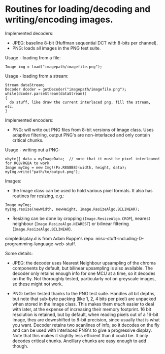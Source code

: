 # Routines for loading/decoding and writing/encoding images. 

Implemented decoders:
- JPEG: baseline 8-bit (Huffman sequential DCT with 8-bits per channel).
- PNG: loads all images in the PNG test suite. 

Usage - loading from a file:
```
Image img = load("imagepath/imagefile.png");
```

Usage - loading from a stream:
```
Stream dataStream;
Decoder dcoder = getDecoder("imagepath/imagefile.png");
while(dcoder.parseStream(dataStream))
{
  do stuff, like draw the current interlaced png, fill the stream, etc.
} 
```

Implemented encoders:
- PNG: will write out PNG files from 8-bit versions of Image class. Uses adaptive filtering, 
output PNG's are non-interlaced and only contain critical chunks.

Usage - writing out a PNG:
```
ubyte[] data = myImageData;  // note that it must be pixel interleaved for RGB/RGBA to work
Image myImg = new Img!(Px.R8G8B8)(width, height, data);
myImg.write("path/to/output.png");
```

Images:
- the Image class can be used to hold various pixel formats. It also has routines for resizing, e.g.:

``` 
Image myImg; 
myImg.resize(newWidth, newHeight, Image.ResizeAlgo.BILINEAR);
```

- Resizing can be done by cropping (```Image.ResizeAlgo.CROP```), nearest neighbour
(```Image.ResizeAlgo.NEAREST```) or bilinear filtering (```Image.ResizeAlgo.BILINEAR```).


simpledisplay.d is from Adam Ruppe's repo: misc-stuff-including-D-programming-language-web-stuff.

Some details:
- JPEG: the decoder uses Nearest Neighbour upsampling of the chroma components by default, but 
bilinear upsampling is also available. The decoder only retains enough info for one MCU at a 
time, so it decodes on the fly. Not thoroughly tested, particularly not on greyscale images, 
so these might not work.

- PNG: better tested thanks to the PNG test suite. Handles all bit depths, but note that 
sub-byte packing (like 1, 2, 4 bits per pixel) are unpacked when stored in the Image class. This 
makes them _much_ easier to deal with later, at the expense of increasing their memory footprint. 
16 bit resolution is retained, but by default, when reading pixels out of a 16-bit Image, they are 
downshifted to 8-bit precision, since usually that is what you want. Decoder retains two scanlines 
of info, so it decodes on the fly and can be used with interlaced PNG's to give a progressive display. 
Note that this makes it slightly less efficient than it could be. It only decodes critical chunks. 
Ancillary chunks are easy enough to add though. 
